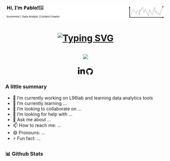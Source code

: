 
<code><img src="svg/cover_pablo.svg"></a></code>
<h1 align="center">
<a href="https://git.io/typing-svg"><img src="https://readme-typing-svg.herokuapp.com?font=Fira+Code&pause=1000&color=595959&random=false&width=435&lines=Welcome+people+and+mystical+beings.;Hoping+to+contribute+on+your+journey;Working+with+data+10%2B+years;Now+walking+over+the+tech+tightrope" alt="Typing SVG" /></a>
</h1> 
<h2 align="center"><a href="https://www.buymeacoffee.com/pablodiego"><img src="https://img.buymeacoffee.com/button-api/?text=Buy me a coffee&emoji=&slug=pablodiego&button_colour=343434&font_colour=ffffff&font_family=Cookie&outline_colour=ffffff&coffee_colour=FFDD00" /></a></h2>

<h5 align="center" fill="#454545">
  <code><a href="https://www.linkedin.com/in/pablodiegoo/" title="LinkedIn Profile"><img width="22" src="svg/linkedin.svg"></a></code>
  <code><a href="https://github.com/pablodiegoo" title="Github"><img width="22" src="svg/github.svg"></a></code>
  

</h5>

### A little summary

- 🔭 I’m currently working on L96lab and learning data analytics tools
- 🌱 I’m currently learning ...
- 👯 I’m looking to collaborate on ...
- 🤔 I’m looking for help with ...
- 💬 Ask me about ...
- 📫 How to reach me: ...
- 😄 Pronouns: ...
- ⚡ Fun fact: ...

### 📊 Github Stats


